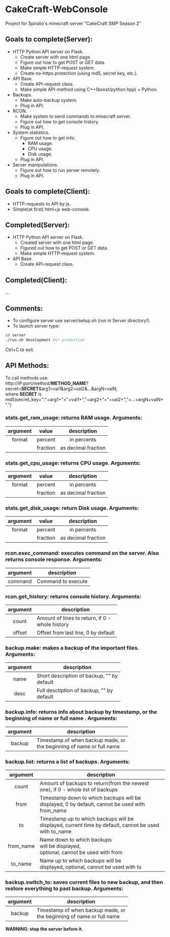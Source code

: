 # CakeCraft-WebConsole
Project for Spiralio's minecraft server "CakeCraft SMP Season 2"
## Goals to complete(Server):
- HTTP Python API server on Flask.
  * Create server with one html page.
  * Figure out how to get POST or GET data.
  * Make simple HTTP-request system.
  * Create no-https protection (using md5, secret key, etc.).
- API Base.
  * Create API-request class.
  * Make simple API-method using C++(boost/python.hpp) + Python.
- Backups.
  * Make auto-backup system.
  * Plug in API.
- RCON.
  * Make system to send commands to minecraft server.
  * Figure out how to get console history.
  * Plug in API.
- System statistics.
  * Figure out how to get info:
    - RAM usage.
    - CPU usage.
    - Disk usage.
  * Plug in API.
- Server manipulations.
  * Figure out how to run server remotely.
  * Plug in API.
## Goals to complete(Client):
- HTTP-requests to API by js.
- Simple(at first) html+js web-console.
## Completed(Server):
- HTTP Python API server on Flask.
  * Created server with one html page.
  * Figured out how to get POST or GET data.
  * Make simple HTTP-request system.
- API Base.
  * Create API-request class.
## Completed(Client):
...
## Comments:
- To configure server use server/setup.sh (run in Server directory!).
- To launch server type:
```bash
cd server
./run.sh development #or production
```
Ctrl+C to exit.
## API Methods:
To call methods use:<br/>
http://IP:port/method/**METHOD_NAME**?secret=**SECRET**&arg1=val1&arg2=val2&...&argN=valN,<br/>
where **SECRET** is md5(secret_key+":"+arg1+"="+val1+","+arg2+"="+val2+","+...+argN+valN+".")
### **stats.get_ram_usage**: returns RAM usage. Arguments:

| argument |   value  | description         |
|:--------:|:--------:|:-------------------:|
|  format  |  percent | in percents         |
|          | fraction | as decimal fraction |

### **stats.get_cpu_usage**: returns CPU usage. Arguments:

| argument |   value  | description         |
|:--------:|:--------:|:-------------------:|
|  format  |  percent | in percents         |
|          | fraction | as decimal fraction |

### **stats.get_disk_usage**: return Disk usage. Arguments:

| argument |   value  | description         |
|:--------:|:--------:|:-------------------:|
|  format  |  percent | in percents         |
|          | fraction | as decimal fraction |

### **rcon.exec_command**: executes command on the server. Also returns console response. Arguments:

| argument | description |
|:--------:|-------------|
| command | Command to execute |

### **rcon.get_history**: returns console history. Arguments:

| argument | description |
|:--------:|-------------|
| count | Amount of lines to return, if 0 - <br/>whole history |
| offset | Offset from last line, 0 by default |

### **backup.make**: makes a backup of the important files. Arguments:

| argument | description |
|:--------:|-------------|
| name | Short description of backup, "" by <br/>default |
| desc | Full desctiption of backup, "" by <br/>default |

### **backup.info**: returns info about backup by timestamp, or the beginning of name or full name . Arguments:
| argument | description |
|:--------:|-------------|
| backup | Timestamp of when backup made, or <br/>the beginning of name or full name |

### **backup.list**: returns a list of backups. Arguments:

| argument | description |
|:--------:|-------------|
| count | Amount of backups to return(from the newest <br/>one), if 0 - whole list of backups |
| from | Timestamp down to which backups will be <br/>displayed, 0 by default, cannot be used with from_name |
| to | Timestamp up to which backups will be <br/>displayed, current time by default, cannot be used with to_name |
| from_name | Name down to which backups <br/>will be displayed, <br/>optional, cannot be used with from |
| to_name | Name up to which backups will be <br/>displayed, optional, cannot be used with to |


### **backup.switch_to**: saves current files to new backup, and then restore everything to past backup. Arguments:

| argument | description |
|:--------:|-------------|
| backup | Timestamp of when backup made, or <br/>the beginning of name or full name |

**WARNING: stop the server before it.**
